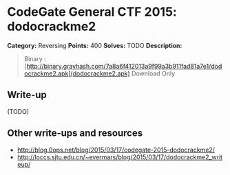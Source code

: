 # CodeGate General CTF 2015: dodocrackme2

**Category:** Reversing
**Points:** 400
**Solves:** TODO
**Description:** 

> Binary : [http://binary.grayhash.com/7a8a6f412013a9f99a3b911fad81a7e1/dodocrackme2.apk](dodocrackme2.apk)
> Download Only

## Write-up

(TODO)

## Other write-ups and resources

* <http://blog.0ops.net/blog/2015/03/17/codegate-2015-dodocrackme2/>
* <http://loccs.sjtu.edu.cn/~evermars/blog/2015/03/17/dodocrackme2_writeup/>